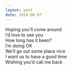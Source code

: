 ```yaml
---
layout: post
date: 2019-06-07
---
```


Hoping you'll come around  
I’d love to see you  
How long has it been?  
I’m doing OK  
We’ll go out some place nice  
I want us to have a good time  
Wishing you’d call me back
